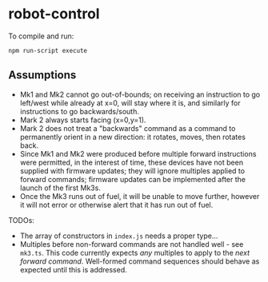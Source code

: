 # robot-control

To compile and run:

```
npm run-script execute
```

## Assumptions

- Mk1 and Mk2 cannot go out-of-bounds; on receiving an instruction to go left/west while already at x=0, will stay where it is, and similarly for instructions to go backwards/south.
- Mark 2 always starts facing (x=0,y=1).
- Mark 2 does not treat a "backwards" command as a command to permanently orient in a new direction: it rotates, moves, then rotates back.
- Since Mk1 and Mk2 were produced before multiple forward instructions were permitted, in the interest of time, these devices have not been supplied with firmware updates; they will ignore multiples applied to forward commands; firmware updates can be implemented after the launch of the first Mk3s.
- Once the Mk3 runs out of fuel, it will be unable to move further, however it will not error or otherwise alert that it has run out of fuel.

TODOs:

- The array of constructors in `index.js` needs a proper type...
- Multiples before non-forward commands are not handled well - see `mk3.ts`. This code currently expects _any_ multiples to apply to the _next forward command_. Well-formed command sequences should behave as expected until this is addressed.
